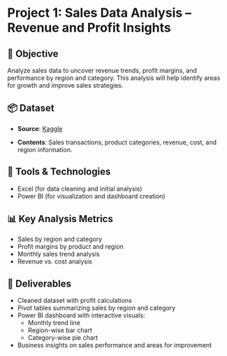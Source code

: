 # Project 1: Sales Data Analysis – Revenue and Profit Insights

## 🧠 Objective
Analyze sales data to uncover revenue trends, profit margins, and performance by region and category. This analysis will help identify areas for growth and improve sales strategies.

## 📦 Dataset
- **Source**: [Kaggle](https://www.kaggle.com/datasets/rohitsahoo/sales-forecasting)

- **Contents**: Sales transactions, product categories, revenue, cost, and region information.

## 🧰 Tools & Technologies
- Excel (for data cleaning and initial analysis)  
- Power BI (for visualization and dashboard creation)

## 📊 Key Analysis Metrics
- Sales by region and category  
- Profit margins by product and region  
- Monthly sales trend analysis  
- Revenue vs. cost analysis

## 🎯 Deliverables
- Cleaned dataset with profit calculations  
- Pivot tables summarizing sales by region and category  
- Power BI dashboard with interactive visuals:
  - Monthly trend line  
  - Region-wise bar chart  
  - Category-wise pie chart  
- Business insights on sales performance and areas for improvement
